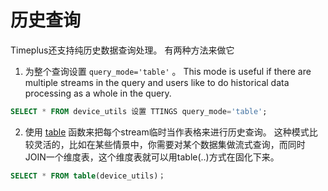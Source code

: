 # 历史查询

Timeplus还支持纯历史数据查询处理。 有两种方法来做它

1. 为整个查询设置 `query_mode='table'` 。 This mode is useful if there are multiple streams in the query and users like to do historical data processing as a whole in the query.

```sql
SELECT * FROM device_utils 设置 TTINGS query_mode='table';
```



2. 使用 [table](functions#table) 函数来把每个stream临时当作表格来进行历史查询。 这种模式比较灵活的，比如在某些情景中，你需要对某个数据集做流式查询，而同时JOIN一个维度表，这个维度表就可以用table(..)方式在固化下来。

```sql
SELECT * FROM table(device_utils)；
```

